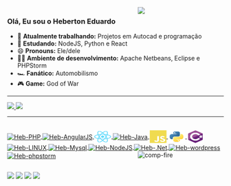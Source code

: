 <img src = "https://images-wixmp-ed30a86b8c4ca887773594c2.wixmp.com/f/73efbaf4-769a-4504-8ae3-d978caf29bd3/d5tghpr-d9bfb736-6368-4591-b54c-84b65efa60ed.png/v1/fill/w_400,h_400,strp/god_of_war_2_by_edook_d5tghpr-fullview.png?token=eyJ0eXAiOiJKV1QiLCJhbGciOiJIUzI1NiJ9.eyJzdWIiOiJ1cm46YXBwOjdlMGQxODg5ODIyNjQzNzNhNWYwZDQxNWVhMGQyNmUwIiwiaXNzIjoidXJuOmFwcDo3ZTBkMTg4OTgyMjY0MzczYTVmMGQ0MTVlYTBkMjZlMCIsIm9iaiI6W1t7ImhlaWdodCI6Ijw9NDAwIiwicGF0aCI6IlwvZlwvNzNlZmJhZjQtNzY5YS00NTA0LThhZTMtZDk3OGNhZjI5YmQzXC9kNXRnaHByLWQ5YmZiNzM2LTYzNjgtNDU5MS1iNTRjLTg0YjY1ZWZhNjBlZC5wbmciLCJ3aWR0aCI6Ijw9NDAwIn1dXSwiYXVkIjpbInVybjpzZXJ2aWNlOmltYWdlLm9wZXJhdGlvbnMiXX0.r403VwwxdctySL0xBI3N73zXJJCSAGWxoPmlJbQ1CY4" width = "200px" align = "right">

### Olá, Eu sou o Heberton Eduardo

- 🔭 **Atualmente trabalhando:** Projetos em Autocad e programação
- 🌱 **Estudando:** NodeJS, Python e React
- 😄 **Pronouns:** Ele/dele
- 👩‍💻 **Ambiente de desenvolvimento:** Apache Netbeans, Eclipse e PHPStorm
- 🏎 **Fanático:** Automobilismo
- 🎮 **Game:** God of War

 ---
 <div>
  <a href="https://github.com/hebeduardo">
  <img src="https://github-readme-stats.vercel.app/api?username=hebeduardo&show_icons=true&theme=onedark&include_all_commits=true&count_private=true"/>
    <img src="https://github-readme-stats.vercel.app/api/top-langs/?username=hebeduardo&layout=compact&langs_count=7&theme=onedark"/>
  
</div>
  
  ---
<div style="display: inline_block"><br>
  <img align="center" alt="Heb-PHP" height="30" width="40" src="https://cdn.jsdelivr.net/gh/devicons/devicon/icons/php/php-plain.svg">
  <img align="center" alt="Heb-AngularJS" height="30" width="40" src="https://cdn.jsdelivr.net/gh/devicons/devicon/icons/angularjs/angularjs-original.svg">
  <img align="center" alt="Heb-React" height="30" width="40" src="https://raw.githubusercontent.com/devicons/devicon/master/icons/react/react-original.svg">
  <img align="center" alt="Heb-Java" height="30" width="40" src="https://cdn.jsdelivr.net/gh/devicons/devicon/icons/java/java-original-wordmark.svg">
  <img align="center" alt="Heb-Js" height="30" width="40" src="https://raw.githubusercontent.com/devicons/devicon/master/icons/javascript/javascript-plain.svg">
  <img align="center" alt="Heb-Python" height="30" width="40" src="https://raw.githubusercontent.com/devicons/devicon/master/icons/python/python-original.svg">
  <img align="center" alt="Heb-Csharp" height="30" width="40" src="https://raw.githubusercontent.com/devicons/devicon/master/icons/csharp/csharp-original.svg">
  <img align="center" alt="Heb-LINUX" height="30" width="40" src="https://cdn.jsdelivr.net/gh/devicons/devicon/icons/linux/linux-original.svg">
  <img align="center" alt="Heb-Mysql" height="30" width="40" src="https://cdn.jsdelivr.net/gh/devicons/devicon/icons/mysql/mysql-original.svg">
  <img align="center" alt="Heb-NodeJS" height="30" width="40" src="https://cdn.jsdelivr.net/gh/devicons/devicon/icons/nodejs/nodejs-original.svg">
  <img align="center" alt="Heb-.Net" height="30" width="40" src="https://cdn.jsdelivr.net/gh/devicons/devicon/icons/dot-net/dot-net-original.svg">
  <img align="center" alt="Heb-wordpress" height="30" width="40" src="https://cdn.jsdelivr.net/gh/devicons/devicon/icons/wordpress/wordpress-original.svg">
  <img align="center" alt="Heb-phpstorm" height="30" width="40" src="https://cdn.jsdelivr.net/gh/devicons/devicon/icons/phpstorm/phpstorm-original-wordmark.svg">
  <img align="right" alt="comp-fire" src="https://64.media.tumblr.com/tumblr_mf4wmxdCaM1rnvwt1.gif" width = "200px">
  </div>
  
  ##
 
<div> 
  <a href="https://www.youtube.com/channel/UCA9cf9kDQNzLZGS8QJsSBdw" target="_blank"><img src="https://img.shields.io/badge/YouTube-FF0000?style=for-the-badge&logo=youtube&logoColor=white" target="_blank"></a>
  <a href="https://instagram.com/heb_erton" target="_blank"><img src="https://img.shields.io/badge/-Instagram-%23E4405F?style=for-the-badge&logo=instagram&logoColor=white" target="_blank"></a>
  <a href = "mailto:ecdarkmoon@gmail.com"><img src="https://img.shields.io/badge/-Gmail-%23333?style=for-the-badge&logo=gmail&logoColor=white" target="_blank"></a>
  <a href="https://www.linkedin.com/in/heberton-eduardo-castelo-branco-90493346/" target="_blank"><img src="https://img.shields.io/badge/-LinkedIn-%230077B5?style=for-the-badge&logo=linkedin&logoColor=white" target="_blank"></a> 
</div>
  
